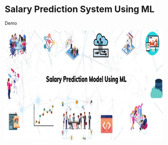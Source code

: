 # Salary Prediction System Using ML
 Demo 

<p align= "center"><img src="https://github.com/ROHAN0011/Salary-Prediction-System/blob/149f1d2b01f6f61ab9ae88422589178bb85c0c45/Salary%20Prediction%20System.jpg" width="700" height= "350"></p>

